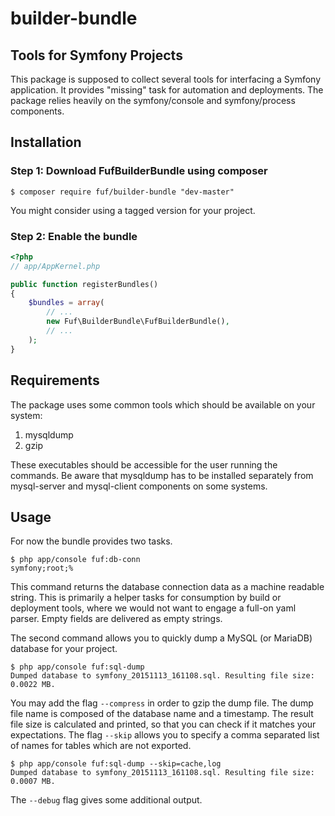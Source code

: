 # builder-bundle

## Tools for Symfony Projects

This package is supposed to collect several tools for interfacing a Symfony
application. It provides "missing" task for automation and deployments.  The
package relies heavily on the symfony/console and symfony/process components.

## Installation

### Step 1: Download FufBuilderBundle using composer

```shell
$ composer require fuf/builder-bundle "dev-master"
```

You might consider using a tagged version for your project.

### Step 2: Enable the bundle

```php
<?php
// app/AppKernel.php

public function registerBundles()
{
    $bundles = array(
        // ...
        new Fuf\BuilderBundle\FufBuilderBundle(),
        // ...
    );
}
```


## Requirements

The package uses some common tools which should be available on your system:

1. mysqldump
2. gzip

These executables should be accessible for the user running the commands. Be
aware that mysqldump has to be installed separately from mysql-server and
mysql-client components on some systems.


## Usage

For now the bundle provides two tasks.

```shell
$ php app/console fuf:db-conn
symfony;root;%
```

This command returns the database connection data as a machine readable
string. This is primarily a helper tasks for consumption by build or
deployment tools, where we would not want to engage a full-on yaml parser.
Empty fields are delivered as empty strings.

The second command allows you to quickly dump a MySQL (or MariaDB) database
for your project.  

```shell
$ php app/console fuf:sql-dump
Dumped database to symfony_20151113_161108.sql. Resulting file size: 0.0022 MB.
```

You may add the flag `--compress` in order to gzip the dump file. The dump
file name is composed of the database name and a timestamp. The result file
size is calculated and printed, so that you can check if it matches your
expectations. The flag `--skip` allows you to specify a comma separated list of
names for tables which are not exported.  

```shell
$ php app/console fuf:sql-dump --skip=cache,log
Dumped database to symfony_20151113_161108.sql. Resulting file size: 0.0007 MB.
```

The `--debug` flag gives some additional output.


